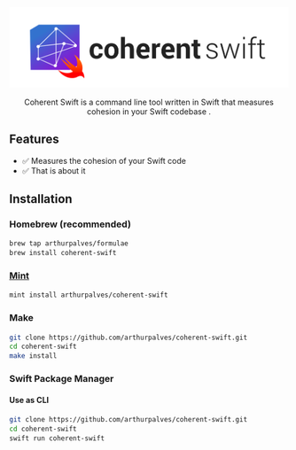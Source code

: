 <p align="center">
<img src="Assets/logo-long.svg" title="CoherentSwift">
</p>

<p align="center">Coherent Swift is a command line tool written in Swift that measures cohesion in your Swift codebase .</p>

## Features

- ✅ Measures the cohesion of your Swift code
- ✅ That is about it 

## Installation

### Homebrew (recommended)

```sh
brew tap arthurpalves/formulae
brew install coherent-swift
```

### [Mint](https://github.com/yonaskolb/Mint)

```sh
mint install arthurpalves/coherent-swift
```

### Make

```sh
git clone https://github.com/arthurpalves/coherent-swift.git
cd coherent-swift
make install
```

### Swift Package Manager

#### Use as CLI

```sh
git clone https://github.com/arthurpalves/coherent-swift.git
cd coherent-swift
swift run coherent-swift
```
